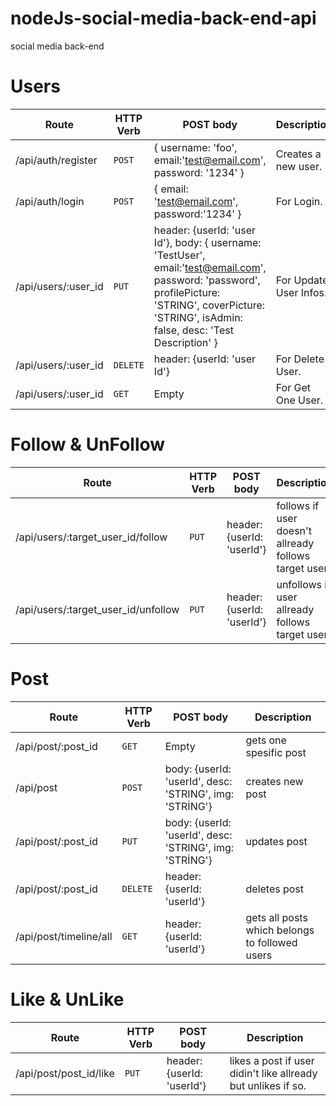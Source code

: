 # nodeJs-social-media-back-end-api
social media back-end

# Users

| Route | HTTP Verb	 | POST body	 | Description	 |
| --- | --- | --- | --- |
| /api/auth/register | `POST` | { username: 'foo', email:'test@email.com', password: '1234' } | Creates a new user. |
| /api/auth/login | `POST` | { email: 'test@email.com', password:'1234' } | For Login. |
| /api/users/:user_id | `PUT` | header: {userId: 'user Id'}, body: { username: 'TestUser', email:'test@email.com', password: 'password', profilePicture: 'STRING', coverPicture: 'STRING', isAdmin: false, desc: 'Test Description' } | For Update User Infos. |
| /api/users/:user_id | `DELETE` | header: {userId: 'user Id'} | For Delete User. |
| /api/users/:user_id | `GET` | Empty | For Get One User. |

# Follow & UnFollow

| Route | HTTP Verb	 | POST body	 | Description	 |
| --- | --- | --- | --- |
| /api/users/:target_user_id/follow | `PUT` | header: {userId: 'userId'} | follows if user doesn't allready follows target user. |
| /api/users/:target_user_id/unfollow | `PUT` | header: {userId: 'userId'} | unfollows if user allready follows target user. |

# Post

| Route | HTTP Verb	 | POST body	 | Description	 |
| --- | --- | --- | --- |
| /api/post/:post_id| `GET` | Empty | gets one spesific post |
| /api/post| `POST` | body: {userId: 'userId', desc: 'STRING', img: 'STRİNG'} | creates new post |
| /api/post/:post_id| `PUT` | body: {userId: 'userId', desc: 'STRING', img: 'STRİNG'} | updates post |
| /api/post/:post_id| `DELETE` | header: {userId: 'userId'} | deletes post |
| /api/post/timeline/all| `GET` | header: {userId: 'userId'} | gets all posts which belongs to followed users |

# Like & UnLike

| Route | HTTP Verb	 | POST body	 | Description	 |
| --- | --- | --- | --- |
| /api/post/post_id/like| `PUT` | header: {userId: 'userId'} | likes a post if user didin't like allready but unlikes if so. |


